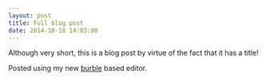 ```yaml
---
layout: post
title: Full blog post
date: 2014-10-18 14:03:00
---
```

Although very short, this is a blog post by virtue of the fact that it has a title!

Posted using my new [burble][BURBLE] based editor.

[BURBLE]: https://github.com/MalphasWats/burble
